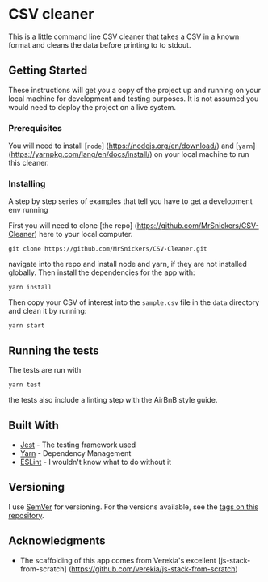 # CSV cleaner

This is a little command line CSV cleaner that takes a CSV in a known format and cleans the data before printing to to stdout.

## Getting Started

These instructions will get you a copy of the project up and running on your local machine for development and testing purposes. It is not assumed you would need to deploy the project on a live system.

### Prerequisites

You will need to install [`node`] (https://nodejs.org/en/download/) and [`yarn`] (https://yarnpkg.com/lang/en/docs/install/) on your local machine to run this cleaner.


### Installing

A step by step series of examples that tell you have to get a development env running

First you will need to clone [the repo] (https://github.com/MrSnickers/CSV-Cleaner) here to your local computer.
```
git clone https://github.com/MrSnickers/CSV-Cleaner.git
```

navigate into the repo and install node and yarn, if they are not installed globally.  Then install the dependencies for the app with:
```
yarn install
```

Then copy your CSV of interest into the `sample.csv` file in the `data` directory and clean it by running:
```
yarn start
```

## Running the tests

The tests are run with
```
yarn test
```
the tests also include a linting step with the AirBnB style guide.

## Built With

* [Jest](https://facebook.github.io/jest/) - The testing framework used
* [Yarn](https://yarnpkg.com) - Dependency Management
* [ESLint](https://eslint.org/) - I wouldn't know what to do without it

## Versioning

I use [SemVer](http://semver.org/) for versioning. For the versions available, see the [tags on this repository](https://github.com/MrSnickers/CSV-Cleaner/tags). 

## Acknowledgments

* The scaffolding of this app comes from Verekia's excellent [js-stack-from-scratch] (https://github.com/verekia/js-stack-from-scratch)
